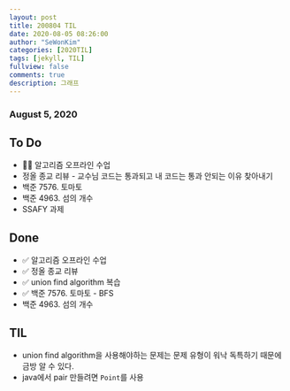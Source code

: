 ```yaml
---
layout: post
title: 200804 TIL
date: 2020-08-05 08:26:00
author: "SeWonKim"
categories: [2020TIL]
tags: [jekyll, TIL]
fullview: false
comments: true
description: 그래프
---
```


### August 5, 2020

## To Do

- 👨‍💻 알고리즘 오프라인 수업
- 정올 종교 리뷰 - 교수님 코드는 통과되고 내 코드는 통과 안되는 이유 찾아내기
- 백준 7576. 토마토
- 백준 4963. 섬의 개수
- SSAFY 과제

## Done

- ✅ 알고리즘 오프라인 수업
- ✅ 정올 종교 리뷰
- ✅ union find algorithm 복습
- ✅ 백준 7576. 토마토 - BFS
- 백준 4963. 섬의 개수

## TIL

- union find algorithm을 사용해야하는 문제는 문제 유형이 워낙 독특하기 때문에 금방 알 수 있다.
- java에서 pair 만들려면 `Point`를 사용

